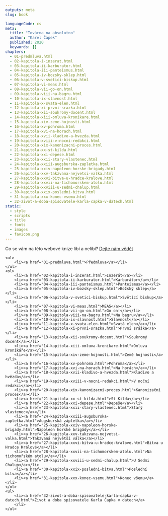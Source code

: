 ```yaml
---
outputs: meta
slug: book

languageCode: cs
meta:
  title: "Továrna na absolutno"
  author: "Karel Čapek"
  published: 2020
  keywords: []
chapters:
  - 01-predmluva.html
  - 02-kapitola-i-inzerat.html
  - 03-kapitola-ii-karburator.html
  - 04-kapitola-iii-panteismus.html
  - 05-kapitola-iv-bozsky-sklep.html
  - 06-kapitola-v-svetici-biskup.html
  - 07-kapitola-vi-meas.html
  - 08-kapitola-vii-go-on.html
  - 09-kapitola-viii-na-bagru.html
  - 10-kapitola-ix-slavnost.html
  - 11-kapitola-x-svata-elen.html
  - 12-kapitola-xi-prvni-srazka.html
  - 13-kapitola-xii-soukromy-docent.html
  - 14-kapitola-xiii-omluva-kronikare.html
  - 15-kapitola-xiv-zeme-hojnosti.html
  - 16-kapitola-xv-pohroma.html
  - 17-kapitola-xvi-na-horach.html
  - 18-kapitola-xvii-kladivo-a-hvezda.html
  - 19-kapitola-xviii-v-nocni-redakci.html
  - 20-kapitola-xix-kanonizacni-proces.html
  - 21-kapitola-xx-st-kilda.html
  - 22-kapitola-xxi-depese.html
  - 23-kapitola-xxii-stary-vlastenec.html
  - 24-kapitola-xxiii-augsburska-zapletka.html
  - 25-kapitola-xxiv-napoleon-horske-brigady.html
  - 26-kapitola-xxv-takzvana-nejvetsi-valka.html
  - 27-kapitola-xxvi-bitva-u-hradce-kralove.html
  - 28-kapitola-xxvii-na-tichomorskem-atolu.html
  - 29-kapitola-xxviii-u-sedmi-chalup.html
  - 30-kapitola-xxix-posledni-bitva.html
  - 31-kapitola-xxx-konec-vsemu.html
  - 32-zivot-a-doba-spisovatele-karla-capka-v-datech.html
static:
  - style
  - scripts
  - title
  - fonts
  - images
  - favicon.png
---
```

<nav role="doc-toc">
  <div class="feedback">
    <p>Co se vám na této webové knize líbí a nelíbí? <a href="https://docs.google.com/forms/d/e/1FAIpQLScgWWdaJq0fbpU-CMXYSFbo1kusoyLOTgl9aXiFgck3mYOEmA/viewform" target="_blank">Dejte nám vědět</a></p>
  </div>
  
    <ul>
        <li><a href="01-predmluva.html">Předmluva</a></li>
    </ul>
    <ol>
        <li><a href="02-kapitola-i-inzerat.html">Inzerát</a></li>
        <li><a href="03-kapitola-ii-karburator.html">Karburátor</a></li>
        <li><a href="04-kapitola-iii-panteismus.html">Panteismus</a></li>
        <li><a href="05-kapitola-iv-bozsky-sklep.html">Božský sklep</a></li>
        <li><a href="06-kapitola-v-svetici-biskup.html">Světící biskup</a></li>
        <li><a href="07-kapitola-vi-meas.html">MEAS</a></li>
        <li><a href="08-kapitola-vii-go-on.html">Go on!</a></li>
        <li><a href="09-kapitola-viii-na-bagru.html">Na bagru</a></li>
        <li><a href="10-kapitola-ix-slavnost.html">Slavnost</a></li>
        <li><a href="11-kapitola-x-svata-elen.html">Svatá elen</a></li>
        <li><a href="12-kapitola-xi-prvni-srazka.html">První srážka</a></li>
        <li><a href="13-kapitola-xii-soukromy-docent.html">Soukromý docent</a></li>
        <li><a href="14-kapitola-xiii-omluva-kronikare.html">Omluva kronikáře</a></li>
        <li><a href="15-kapitola-xiv-zeme-hojnosti.html">Země hojnosti</a></li>
        <li><a href="16-kapitola-xv-pohroma.html">Pohroma</a></li>
        <li><a href="17-kapitola-xvi-na-horach.html">Na horách</a></li>
        <li><a href="18-kapitola-xvii-kladivo-a-hvezda.html">Kladivo a hvězda</a></li>
        <li><a href="19-kapitola-xviii-v-nocni-redakci.html">V noční redakci</a></li>
        <li><a href="20-kapitola-xix-kanonizacni-proces.html">Kanonizační proces</a></li>
        <li><a href="21-kapitola-xx-st-kilda.html">St Kilda</a></li>
        <li><a href="22-kapitola-xxi-depese.html">Depeše</a></li>
        <li><a href="23-kapitola-xxii-stary-vlastenec.html">Starý vlastenec</a></li>
        <li><a href="24-kapitola-xxiii-augsburska-zapletka.html">Augsburská zápletka</a></li>
        <li><a href="25-kapitola-xxiv-napoleon-horske-brigady.html">Napoleon horské brigády</a></li>
        <li><a href="26-kapitola-xxv-takzvana-nejvetsi-valka.html">Takzvaná největší válka</a></li>
        <li><a href="27-kapitola-xxvi-bitva-u-hradce-kralove.html">Bitva u Hradce Králové</a></li>
        <li><a href="28-kapitola-xxvii-na-tichomorskem-atolu.html">Na tichomořském atolu</a></li>
        <li><a href="29-kapitola-xxviii-u-sedmi-chalup.html">U Sedmi Chalup</a></li>
        <li><a href="30-kapitola-xxix-posledni-bitva.html">Poslední bitva</a></li>
        <li><a href="31-kapitola-xxx-konec-vsemu.html">Konec všemu</a></li>
    </ol>
    <ul>
        <li><a href="32-zivot-a-doba-spisovatele-karla-capka-v-datech.html">Život a doba spisovatele Karla Čapka v datech</a>
        </li>
    </ul>
</nav>
